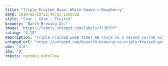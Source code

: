 ```yaml
---
title: "Triple Fruited Gose: White Guava + Raspberry"
date: 2019-05-10T12:49:01.150933Z
style: "Sour - Gose - Fruited"
brewery: "North Brewing Co."
image: "https://labels.untappd.com/labels/3138297"
rating: "4.19"
description: "Triple Fruited Gose time! We snuck in a second collab with Stu Mostow from Poland and things got a little fruity in the brewery... This edition is brewed with guava and raspberry and is a little more sour than the previous iterations, with a sharpness from the raspberries. The guava adds a rounded sweetness to the flavour, and the body is thick smoothie goodness. Hurry up Spring sunshine! "
untappd_url: "https://untappd.com/b/north-brewing-co-triple-fruited-gose-white-guava-raspberry/3138297"
abv: "4.8"
ibu: "0"
robots: noindex,nofollow
---
```

